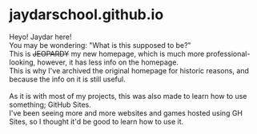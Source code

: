 # jaydarschool.github.io
Heyo! Jaydar here!
<br>You may be wondering: "What is this supposed to be?"
<br>This is ~~JEOPARDY~~ my new homepage, which is much more professional-looking, however, it has less info on the homepage.
<br>This is why I've archived the original homepage for historic reasons, and because the info on it is still useful.
<br><br>
As it is with most of my projects, this was also made to learn how to use something; GitHub Sites. 
<br>I've been seeing more and more websites and games hosted using GH Sites, so I thought it'd be good to learn how to use it.
